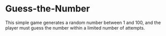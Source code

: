 # Guess-the-Number
This simple game generates a random number between 1 and 100, and the player must guess the number within a limited number of attempts. 
